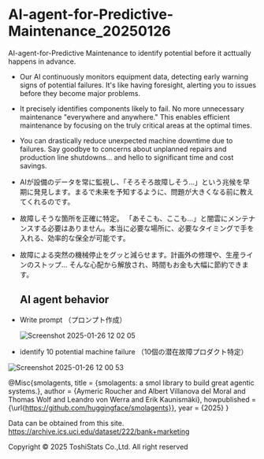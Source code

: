 # AI-agent-for-Predictive-Maintenance_20250126
AI-agent-for-Predictive Maintenance to identify potential  before it acttually happens in advance.

- Our AI continuously monitors equipment data, detecting early warning signs of potential failures. It's like having foresight, alerting you to issues before they become major problems.

- It precisely identifies components likely to fail. No more unnecessary maintenance "everywhere and anywhere." This enables efficient maintenance by focusing on the truly critical areas at the optimal times.
  
- You can drastically reduce unexpected machine downtime due to failures. Say goodbye to concerns about unplanned repairs and production line shutdowns... and hello to significant time and cost savings.

- AIが設備のデータを常に監視し、「そろそろ故障しそう…」という兆候を早期に発見します。まるで未来を予知するように、問題が大きくなる前に教えてくれるのです。

- 故障しそうな箇所を正確に特定。 「あそこも、ここも…」と闇雲にメンテナンスする必要はありません。本当に必要な場所に、必要なタイミングで手を入れる、効率的な保全が可能です。

- 故障による突然の機械停止をグッと減らせます。計画外の修理や、生産ラインのストップ… そんな心配から解放され、時間もお金も大幅に節約できます。


  ## AI agent behavior 

- Write prompt  （プロンプト作成）
  
  ![Screenshot 2025-01-26 12 02 05](https://github.com/user-attachments/assets/9cda88e4-986c-45f8-8880-e8126d927467)

- identify 10 potential machine failure （10個の潜在故障プロダクト特定）
  
![Screenshot 2025-01-26 12 00 53](https://github.com/user-attachments/assets/e972807c-3706-47de-a1f0-21e1457f162d)






@Misc{smolagents, title = {smolagents: a smol library to build great agentic systems.}, author = {Aymeric Roucher and Albert Villanova del Moral and Thomas Wolf and Leandro von Werra and Erik Kaunismäki}, howpublished = {\url{https://github.com/huggingface/smolagents}}, year = {2025} }

Data can be obtained from this site. https://archive.ics.uci.edu/dataset/222/bank+marketing

Copyright © 2025 ToshiStats Co.,Ltd. All right reserved
